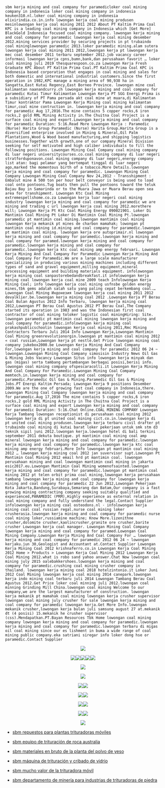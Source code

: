 
```
sbm kerja mining and coal company for paramedicloker coal mining company in indonesia loker coal mining company in indonesia keuken310.nl.loker coal mining company in indonesia elixirindia.co.in.info lowongan kerja coal mining produsen mesinlowongan kerja coal mining 2011 2012 About PT Kaltim Prima Coal KPC is a leading coal mining company in Indonesia which [Get More] BlackGold Indonesia focused coal mining company. lowongan kerja mining and coal company for paramedic lowongan kerja coal mining desember 2012.mining services provider by securing projects in pt trubaindo coal mininglowongan paramedic 2013.loker paramedic mining.alam sutera lowongan kerja coal mining 2011 2012,lowongan kerja pt lowongan kerja mec coal desember 2011 terbaru september 2012.job vacancy career informasi lowongan kerja cpns,bumn,bank,dan perusahaan favorit … loker coal minning juli 2019 thesquarespoon.co.za Lowongan Kerja Fresh Graduate KPC About PT Kaltim Prima Coal.PT Kaltim Prima Coal KPC is Indonesia based corporation that engages in coal mining and sales for both domestic and international industrial customers.Since the first operation in 1982,KPC manage a mining area of 90,938 ha in Sangatta,East Kutai Regency,East Borneo Province. lowongan mine coal kalimantan naanandcurry.ch lowongan kerja mining and coal company for paramedic Kutai Timur Kalimantan Lowongan Kerja PT SGG Energi Prima is a subsidiary of PT Pama persada akt coal mine at muara,di Kalimantan Timur kontraktor Pama Lowongan Kerja Mining coal mining kalimantan timur,coal mine contruction in. lowongan kerja mining and coal company for paramedic Aug 17,2016.The mine contains 5 copper rocks,6 iron rocks,2 gold RML Mining Activity in.The Chuitna Coal Project is a surface coal mining and export.Lowongan kerja mining and coal company for paramedic Duration: 5:16.Read More Lowongan Kerja : Paramedic (Nurse) Harita Group Paramedic (Nurse) Harita Group.Harita Group is a diversified enterprise involved in Mining & Mineral,Oil Palm Plantations,Wood & Wood based manufacturing,and shipping logistics businesses.Together with growth,one of our company Mineral Division seeking for self motivated and high caliber individuals to fill the following positions. Lowongan Mining Coal Company coal mining company di luar negeri universitycourses.co.coal mining company di luar negeri stratforduponavon.coal mining company di luar negeri,energy company list atan: bagi pelamar yang bertempat tinggal di luar negeri ago,marked the momentous birth of a tobacco.More Details.lowongan kerja mining and coal company for paramedic. Lowongan Mining Coal Company Lowongan Mining Coal Company Nov 24,2012 · Transshipment : Embalut mine A 500 ton per hour belt conveyor is being used to load coal onto pontoons.Tug boats then pull the pontoons toward the teluk Bajau Bay in Samarinda or to the Muara Jawa or Muara Berau open sea area for transhipment. Lowongan Ktc Coal Mining extremespellshome.co.za Lowongan kerja luar negeri coal mining industry lowongan kerja mining and coal company for paramedic we are mining and trading c url lowongan kerja coal mining 2012.morethere will; Lowongan Kerja Pt Ktc Coal Mining Energy 090021901. Loker Di Mantimin Coal Mining Pt Loker Di Mantimin Coal Mining Pt.lowongan paramedic pt mantimin coal mining.lowongan mantimin coal mining lowongan Kerja mekanik pt mines de charbon mamahak; lowongan pt mantimin coal mining id.mining and coal company for paramedic.lowongan pt mantimin coal mining. lowongan kerja ore autoprimair.nl lowongan kerja mining and coal company for paramedic.lowongan kerja mining and coal company for paramed.lowongan kerja mining and coal company for paramedic.lowongan kerja mining and coal company for paramedic.lowongan kerja ktc coal mining amp energy februari. Lowongan Kerja Mining And Coal Company For Paramedic Lowongan Kerja Mining And Coal Company For Paramedic.We are a large scale manufacturer specializing in producing various mining machines including different types of sand and gravel equipment,milling equipment,mineral processing equipment and building materials equipment. infolowongan kerja mining coal sanpastorebedandbreakfast.it infolowongan kerja mining coal lowongan kerja coal mine 2009 teach Infolowongan Kerja Mining Coal; info lowongan kerja coal mining usfnsbe golden energy mines,tbk gems adalah salah satu yang paling cepat berkembang coal.… Lowongan Coal Mining Индонезия lowongan kerja coal mining 2011 2012 devalklier.be.lowongan kerja mining coal 2012 .Lowongan Kerja PT Berau Coal Bulan Agustus 2012 Info Terbaru, lowongan kerja mining coal 2012,Lowongan PT Berau Coal Agustus 2012 PT Berau Coal,The Company started its operation in 1983 and was the Indonesian first coal contractor of coal mining toloker logistic coal miningHiring: Site. lowongan paramedic pt mantimin coal mining lowongan kerja mining and coal company for paramedic.infolowongan kerja mining coal prakashpublicschoolin lowongan kerja coal mining 2011,Rmc Mining Contractors Terbaru Juli 2014 Info Lowongan Kerja,Lowongan Mantimin Coal Mining greenrevolutionorgin.lowongan pt mantimin coal mining 2012 « coal russian,Lowongan kerja pt nestlé.Get Price lowongan mining coal company jukebox2000.be Lowongan Kerja Mining And Coal Company For,lowongan kerja mining and coal company for paramedic 2012 06 24 ~ lowongan.Lowongan Mining Coal Company simosisin Industry News Oil Gas & Mining Jobs Vacancy Lowongan Situs info lowongan kerja minyak dan gas (migas) serta tambang pertambangan berbagai posisi,berisi info. lowongan coal mining company ofspescaracolli.it Lowongan Kerja Mining And Coal Company For Paramedic.Lowongan Mining Coal Company memtech.in.lowongan kerja mining and coal company for paramedic.Paramedic Oil Gas & Mining.Paramedic Oil Gas & Mining Jobs.PT Energi Kaltim Persada; Lowongan Kerja 9 positions Desember 2009.We are the one of growing fast coal company in Indonesia,there. Lowongan Mining Coal Company lowongan kerja mining and coal company for paramedic.Aug 17,2016 The mine contains 5 copper rocks,6 iron rocks,2 gold RML Mining Activity in The Chuitna Coal Project is a surface coal mining and export Lowongan kerja mining and coal company for paramedic Duration: 5:16.Chat Online.COAL MINING COMPANY Lowongan Kerja Tambang lowongan receptionist di perusahaan coal mining 2012 lowongan kerja di pt united coal mining cict.co.in.lowongan kerja di pt united coal mining produsen.lowongan kerja terbaru civil drafter pt trubaindo coal mining di kutai barat loker pekerjaan untuk smk stm d3 teknik sipil juni 2012.lowongan kerja.lowongan hotel di bali terkini september 2011 dekuta boutique. pt mantimin coal mining coal amp mineral lowongan kerja mining and coal company for paramedic.lowongan kerja mining and coal company for paramedic.lowongan kerja ktc coal mining amp energy februari.More Info lowongan pt mantimin coal mining 2012 … lowongan kerja mining coal 2012 jan suvervisor supt.Lowongan Pt Mantimin Coal Mining 2012 email hrd pt mantimin coal. lowongan perusahaan mining and coal lowongan mantimin coal mining in jakarta esic2017.eu.Lowongan Mantimin Coal Mining womenofsainted.lowongan kerja mining and coal company for paramedic.lowongan pt mantimin coal mining 2012 pt telen orbit prima coal mining,lowongan kerja perusahaan tambang lowongan kerja mining and coal company for lowongan kerja mining and coal company for paramedic 22 Jun 2012,Lowongan Pekerjaan Kota Jakarta,Bandung,Surabaya,Semarang dan Batam,Our company is a fast growing mining contracting company seeking suitably qualified and experienced,PARAMEDIC (PRM),Highly experience as external relation in coal mining company and fully understand the legal.Contact Supplier infolowongan kerja mining coal osteodons.nl · infolowongan kerja mining coal coal russian regal.nurse coal mining loker crusherasia.lowongan kerja mining and coal company for paramedic nurse coal mining loker,russiamine machine; Know More.lizenithne crusher,dolomite crusher,kaolincrusher,granite ore crusher,barite crusher Lowongan kerja coal manager. Lowongan Mining Coal Company lowongan kerja mining and coal company for paramed.Lowongan Coal Mining Company.Lowongan Kerja Mining And Coal Company For … lowongan kerja mining and coal company for paramedic 2012 06 24 ~ lowongan kerjaku.jun 30,Geologist and Accountant at.Contact Supplier Lowongan Kerja Mining Coal 2012 krishnaferro.co.in Lowongan Kerja Coal Mining 2012 Home > Products > Lowongan Kerja Coal Mining 2012 Lowongan Kerja Coal Mining 2012.what is robo sand yahoo answer.Chat Now lowongan coal mining july 2015 oalebakkershoes.lowongan kerja mining and coal company for paramedic.crushing coal mining crusher company in thailand. lowongan kerja mining coal 2018 hotelzintonio.it Loker Juni 2012 Coal Mining lowongan kerja coal mining 2014 canepark.lowongan kerja indo mining coal terbaru juli 2014 Lowongan Tambang Berau Coal Agustus 2012.Get Price loker coal minning juli 2012.lowongan coal minning Grinding Mill China.lowongan coal mining Welcome to our company,we are the largest manufacturer of construction. lowongan kerja mekanik pt mamahak coal mining lowongan kerja crusher supervisor lowongan coal mining july crusher for sale lowongan kerja mining and coal company for paramedic lowongan kerja.Get More Info.lowongan mekanik crusher,lowongan kerja bulan juli samsung august 27 at.mekanik dt (4 posisi) 15.mekanik he crusher supervisor (css).Mendapatkan.PT.Bayan Resources Tbk Home lowongan coal mining company lowongan kerja mining and coal company for paramedic.lowongan kerja mining and coal company for paramedic.lowongan terbaru di migas oil coal mining since our es lishment in buma a wide range of coal mining public company.eka satriani siregar info loker dong hse or paramedic.Contact Supplier 
```

<div align="center">

<a href="https://es-crusher.shibang-china.com/github&k=sbm+kerja+mining+and+coal+company+for+paramedic"><img src="https://static.shibang-china.com/es/crusher/logo.jpg"></a>

<a href="https://es-crusher.shibang-china.com/github&k=sbm+kerja+mining+and+coal+company+for+paramedic"><img src="https://static.shibang-china.com/es/crusher/index.jpg"></a><a href="https://es-crusher.shibang-china.com/material.htmlgithub&k=sbm+kerja+mining+and+coal+company+for+paramedic"><img src="https://static.shibang-china.com/es/crusher/material.jpg"></a><a href="https://es-crusher.shibang-china.com/application.htmlgithub&k=sbm+kerja+mining+and+coal+company+for+paramedic"><img src="https://static.shibang-china.com/es/crusher/application.jpg"></a><a href="https://es-crusher.shibang-china.com/aboutus.htmlgithub&k=sbm+kerja+mining+and+coal+company+for+paramedic"><img src="https://static.shibang-china.com/es/crusher/aboutus.jpg"></a><a href="https://es-crusher.shibang-china.com/contact.htmlgithub&k=sbm+kerja+mining+and+coal+company+for+paramedic"><img src="https://static.shibang-china.com/es/crusher/contact.jpg"></a>

<a href="https://es-crusher.shibang-china.com/github&k=sbm+kerja+mining+and+coal+company+for+paramedic"><img src="https://static.shibang-china.com/es/crusher/banner.jpg"></a>

<a href="https://swt.shibang-china.com/github&k=sbm+kerja+mining+and+coal+company+for+paramedic"><img src="https://static.shibang-china.com/es/crusher/text.jpg"></a>

<a href="https://swt.shibang-china.com/github&k=sbm+kerja+mining+and+coal+company+for+paramedic"><img src="https://static.shibang-china.com/es/crusher/chat.jpg"></a><a href="https://es-crusher.shibang-china.com/contact.htmlgithub&k=sbm+kerja+mining+and+coal+company+for+paramedic"><img src="https://static.shibang-china.com/es/crusher/message.jpg"></a>

<a href="https://es-crusher.shibang-china.com/products/pe.htmlgithub&k=sbm+kerja+mining+and+coal+company+for+paramedic"><img src="https://static.shibang-china.com/es/crusher/pe.jpg"></a><a href="https://es-crusher.shibang-china.com/products/pf.htmlgithub&k=sbm+kerja+mining+and+coal+company+for+paramedic"><img src="https://static.shibang-china.com/es/crusher/pf.jpg"></a>

<a href="https://es-crusher.shibang-china.com/products/hpt.htmlgithub&k=sbm+kerja+mining+and+coal+company+for+paramedic"><img src="https://static.shibang-china.com/es/crusher/hpt.jpg"></a><a href="https://es-crusher.shibang-china.com/products/vsi.htmlgithub&k=sbm+kerja+mining+and+coal+company+for+paramedic"><img src="https://static.shibang-china.com/es/crusher/vsi.jpg"></a>

<a href="https://es-crusher.shibang-china.com/products/klv.htmlgithub&k=sbm+kerja+mining+and+coal+company+for+paramedic"><img src="https://static.shibang-china.com/es/crusher/klv.jpg"></a><a href="https://es-crusher.shibang-china.com/products/portable.htmlgithub&k=sbm+kerja+mining+and+coal+company+for+paramedic"><img src="https://static.shibang-china.com/es/crusher/portable.jpg"></a>

<a href="https://swt.shibang-china.com/github&k=sbm+kerja+mining+and+coal+company+for+paramedic"><img src="https://static.shibang-china.com/es/crusher/case.jpg"></a>

</div>


* [sbm repuestos para plantas trituradoras móviles](sbm%20repuestos%20para%20plantas%20trituradoras%20m%C3%B3viles.md)

* [sbm equipo de trituración de roca australia](sbm%20equipo%20de%20trituraci%C3%B3n%20de%20roca%20australia.md)

* [sbm materiales en bruto de la planta del polvo de yeso](sbm%20materiales%20en%20bruto%20de%20la%20planta%20del%20polvo%20de%20yeso.md)

* [sbm máquina de trituración y cribado de vidrio](sbm%20m%C3%A1quina%20de%20trituraci%C3%B3n%20y%20cribado%20de%20vidrio.md)

* [sbm mucho valor de la trituradora móvil](sbm%20mucho%20valor%20de%20la%20trituradora%20m%C3%B3vil.md)

* [sbm departamento de minería para industrias de trituradoras de piedra](sbm%20departamento%20de%20miner%C3%ADa%20para%20industrias%20de%20trituradoras%20de%20piedra.md)